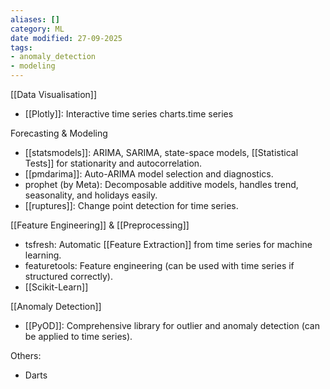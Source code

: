 ```yaml
---
aliases: []
category: ML
date modified: 27-09-2025
tags:
- anomaly_detection
- modeling
---
```

[[Data Visualisation]]
- [[Plotly]]: Interactive time series charts.time series

Forecasting & Modeling
- [[statsmodels]]: ARIMA, SARIMA, state-space models, [[Statistical Tests]] for stationarity and autocorrelation.
- [[pmdarima]]: Auto-ARIMA model selection and diagnostics.
- prophet (by Meta): Decomposable additive models, handles trend, seasonality, and holidays easily.
- [[ruptures]]: Change point detection for time series.

[[Feature Engineering]] & [[Preprocessing]]
- tsfresh: Automatic [[Feature Extraction]] from time series for machine learning.
- featuretools: Feature engineering (can be used with time series if structured correctly).
- [[Scikit-Learn]]

[[Anomaly Detection]]
- [[PyOD]]: Comprehensive library for outlier and anomaly detection (can be applied to time series).

Others:
- Darts